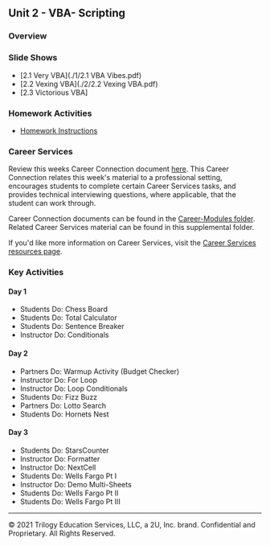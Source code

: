 ## Unit 2 - VBA- Scripting

### Overview

### Slide Shows

* [2.1 Very VBA](./1/2.1 VBA Vibes.pdf)
* [2.2 Vexing VBA](./2/2.2 Vexing VBA.pdf)
* [2.3 Victorious VBA]



### Homework Activities

* [Homework Instructions](../../02-Homework/02-VBA-Scripting/Instructions/README.md)

### Career Services

Review this weeks Career Connection document [here](../../04-Career-Modules/02-VBA-Scripting.md). This Career Connection relates this week's material to a professional setting, encourages students to complete certain Career Services tasks, and provides technical interviewing questions, where applicable, that the student can work through.

Career Connection documents can be found in the [Career-Modules folder](../../04-Career-Modules). Related Career Services material can be found in this supplemental folder.

If you'd like more information on Career Services, visit the [Career Services resources page](http://bit.ly/DataVizCS).

### Key Activities

#### Day 1

* Students Do: Chess Board
* Students Do: Total Calculator
* Students Do: Sentence Breaker
* Instructor Do: Conditionals

#### Day 2

* Partners Do: Warmup Activity (Budget Checker)
* Instructor Do: For Loop
* Instructor Do: Loop Conditionals
* Students Do: Fizz Buzz
* Partners Do: Lotto Search
* Students Do: Hornets Nest

#### Day 3

* Students Do: StarsCounter
* Instructor Do: Formatter
* Instructor Do: NextCell
* Students Do: Wells Fargo Pt I
* Instructor Do: Demo Multi-Sheets
* Students Do: Wells Fargo Pt II
* Students Do: Wells Fargo Pt III

- - -

© 2021 Trilogy Education Services, LLC, a 2U, Inc. brand. Confidential and Proprietary. All Rights Reserved.
